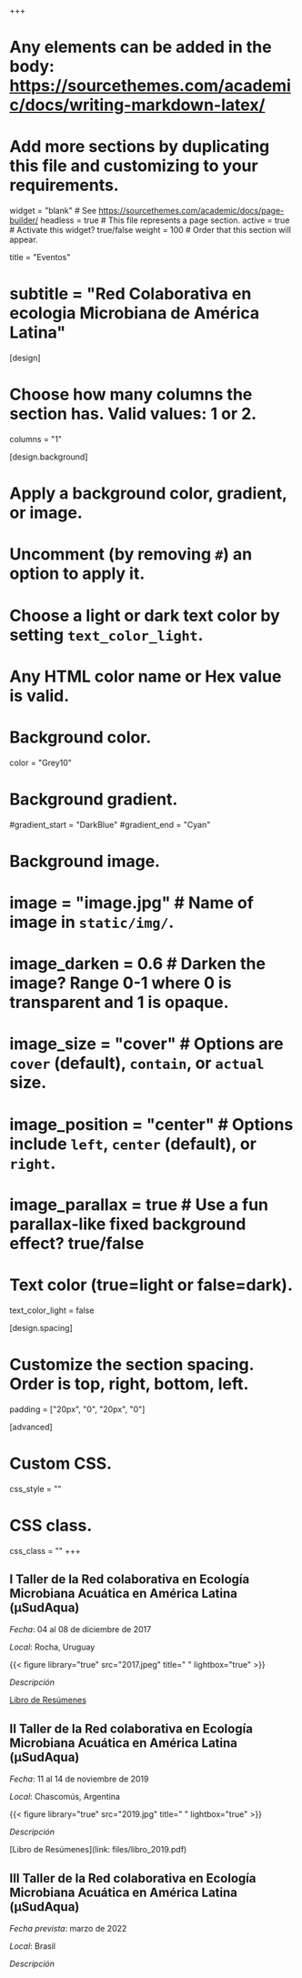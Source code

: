 +++
# Any elements can be added in the body: https://sourcethemes.com/academic/docs/writing-markdown-latex/
# Add more sections by duplicating this file and customizing to your requirements.

widget = "blank"  # See https://sourcethemes.com/academic/docs/page-builder/
headless = true  # This file represents a page section.
active = true  # Activate this widget? true/false
weight = 100 # Order that this section will appear.


title = "Eventos"
# subtitle = "Red Colaborativa en ecologia Microbiana de América Latina"

[design]
  # Choose how many columns the section has. Valid values: 1 or 2.
  columns = "1"

[design.background]
  # Apply a background color, gradient, or image.
  #   Uncomment (by removing `#`) an option to apply it.
  #   Choose a light or dark text color by setting `text_color_light`.
  #   Any HTML color name or Hex value is valid.

  # Background color.
   color = "Grey10"
  
  # Background gradient.
  #gradient_start = "DarkBlue"
  #gradient_end = "Cyan"
  
  # Background image.
  # image = "image.jpg"  # Name of image in `static/img/`.
  # image_darken = 0.6  # Darken the image? Range 0-1 where 0 is transparent and 1 is opaque.
  # image_size = "cover"  #  Options are `cover` (default), `contain`, or `actual` size.
  # image_position = "center"  # Options include `left`, `center` (default), or `right`.
  # image_parallax = true  # Use a fun parallax-like fixed background effect? true/false
  
  # Text color (true=light or false=dark).
  text_color_light = false

[design.spacing]
  # Customize the section spacing. Order is top, right, bottom, left.
  padding = ["20px", "0", "20px", "0"]

[advanced]
 # Custom CSS. 
 css_style = ""
 
 # CSS class.
 css_class = ""
+++

## **I Taller de la Red colaborativa en Ecología Microbiana Acuática en América Latina (µSudAqua)**

*Fecha*: 04 al 08 de diciembre de 2017

*Local*: Rocha, Uruguay

{{< figure library="true" src="2017.jpeg" title=" " lightbox="true" >}}


*Descripción*

[Libro de Resúmenes](https://github.com/microsudaqua/Microsudaqua/tree/master/static/files/libro_2017.pdf)



## **II Taller de la Red colaborativa en Ecología Microbiana Acuática en América Latina (µSudAqua)**

*Fecha*: 11 al 14 de noviembre de 2019

*Local*: Chascomús, Argentina

{{< figure library="true" src="2019.jpg" title=" " lightbox="true" >}}

*Descripción*

[Libro de Resúmenes](link: files/libro_2019.pdf)



## **III Taller de la Red colaborativa en Ecología Microbiana Acuática en América Latina (µSudAqua)**

*Fecha prevista*: marzo de 2022

*Local*: Brasil



*Descripción*
